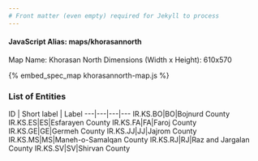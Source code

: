 ```yaml
---
# Front matter (even empty) required for Jekyll to process
---
```


#### JavaScript Alias: maps/khorasannorth

Map Name: Khorasan North
Dimensions (Width x Height): 610x570



{% embed_spec_map khorasannorth-map.js %}

### List of Entities

ID | Short label | Label
---|---|---|---
IR.KS.BO|BO|Bojnurd County
IR.KS.ES|ES|Esfarayen County
IR.KS.FA|FA|Faroj County
IR.KS.GE|GE|Germeh County
IR.KS.JJ|JJ|Jajrom County
IR.KS.MS|MS|Maneh-o-Samalqan County
IR.KS.RJ|RJ|Raz and Jargalan County
IR.KS.SV|SV|Shirvan County